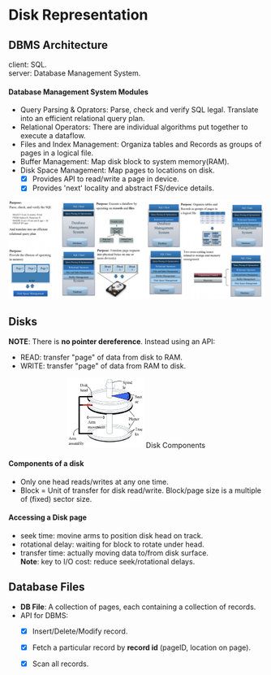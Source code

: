 # Disk Representation 

## DBMS Architecture
client: SQL.  
server: Database Management System.  

#### Database Management System Modules
* Query Parsing & Oprators: Parse, check and verify SQL legal. Translate into an efficient relational query plan.  
* Relational Operators: There are individual algorithms put together to execute a dataflow.  
* Files and Index Management: Organiza tables and Records as groups of pages in a logical file.  
* Buffer Management: Map disk block to system memory(RAM).  
* Disk Space Management: Map pages to locations on disk.   
  - [x] Provides API to read/write a page in device.  
  - [x] Provides 'next' locality and abstract FS/device details.  
  
![](./pic/dbms1.png)
## Disks
**NOTE**: There is **no pointer dereference**. Instead using an API:  
* READ: transfer "page" of data from disk to RAM.   
* WRITE: transfer "page" of data from RAM to disk.  
  
<div align=center>
<img src="./pic/dbms2.png" width="30%" height="30%" />  
Disk Components
</div>

#### Components of a disk
* Only one head reads/writes at any one time.  
* Block = Unit of transfer for disk read/write. Block/page size is a multiple of (fixed) sector size.  

#### Accessing a Disk page
* seek time: movine arms to position disk head on track.  
* rotational delay: waiting for block to rotate under head.  
* transfer time: actually moving data to/from disk surface.  
**Note**: key to I/O cost: reduce seek/rotational delays.  

## Database Files
* **DB File**: A collection of pages, each containing a collection of records.  
* API for DBMS:  
  - [x] Insert/Delete/Modify record.  
  - [x] Fetch a particular record by **record id** (pageID, location on page).  
  - [x] Scan all records.  
  
